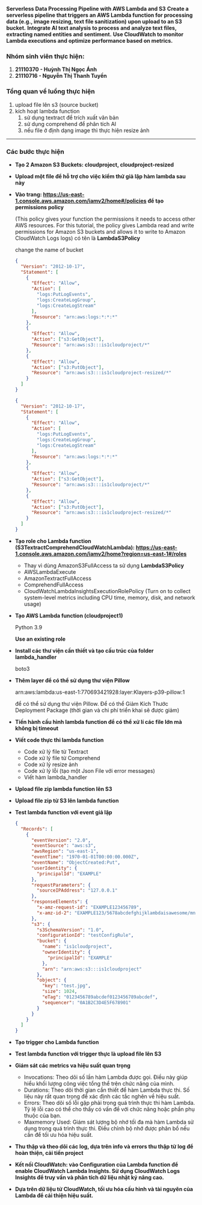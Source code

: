 **Serverless Data Processing Pipeline with AWS Lambda and S3**
**Create a serverless pipeline that triggers an AWS Lambda function for processing data (e.g., image resizing, text file sanitization) upon upload to an S3 bucket.**
**Integrate AI text analysis to process and analyze text files, extracting named entities and sentiment.**
**Use CloudWatch to monitor Lambda executions and optimize performance based on metrics.**

### Nhóm sinh viên thực hiện:

1. **21110370 - Huỳnh Thị Ngọc Ánh**
2. **21110716 - Nguyễn Thị Thanh Tuyền**

### Tổng quan về luồng thực hiện

1. upload file lên s3 (source bucket)
2. kích hoạt lambda function
    1. sử dụng textract để trích xuất văn bản 
    2. sử dụng comprehend để phân tích AI
    3. nếu file ở định dạng image thì thực hiện resize ảnh

---

### Các bước thực hiện

- **Tạo 2 Amazon S3 Buckets: cloudproject, cloudproject-resized**
    
    
- **Upload một  file để hỗ trợ cho việc kiểm thử giả lập hàm lambda sau này**
- **Vào trang: https://us-east-1.console.aws.amazon.com/iamv2/home#/policies để tạo permissions policy**
    
    (This policy gives your function the permissions it needs to access other AWS resources. For this tutorial, the policy gives Lambda read and write permissions for Amazon S3 buckets and allows it to write to Amazon CloudWatch Logs logs) có tên là **LambdaS3Policy**
    
    change the name of bucket
    
    ```json
    {
      "Version": "2012-10-17",
      "Statement": [
        {
          "Effect": "Allow",
          "Action": [
            "logs:PutLogEvents",
            "logs:CreateLogGroup",
            "logs:CreateLogStream"
          ],
          "Resource": "arn:aws:logs:*:*:*"
        },
        {
          "Effect": "Allow",
          "Action": ["s3:GetObject"],
          "Resource": "arn:aws:s3:::is1cloudproject/*"
        },
        {
          "Effect": "Allow",
          "Action": ["s3:PutObject"],
          "Resource": "arn:aws:s3:::is1cloudproject-resized/*"
        }
      ]
    }
    ```
    
    ```json
    {
      "Version": "2012-10-17",
      "Statement": [
        {
          "Effect": "Allow",
          "Action": [
            "logs:PutLogEvents",
            "logs:CreateLogGroup",
            "logs:CreateLogStream"
          ],
          "Resource": "arn:aws:logs:*:*:*"
        },
        {
          "Effect": "Allow",
          "Action": ["s3:GetObject"],
          "Resource": "arn:aws:s3:::is1cloudproject/*"
        },
        {
          "Effect": "Allow",
          "Action": ["s3:PutObject"],
          "Resource": "arn:aws:s3:::is1cloudproject-resized/*"
        }
      ]
    }
    ```
    
- **Tạo role cho Lambda function (**S3TextractComprehendCloudWatchLambda**): https://us-east-1.console.aws.amazon.com/iamv2/home?region=us-east-1#/roles**
    - Thay vì dùng AmazonS3FullAccess ta sử dụng **LambdaS3Policy**
    - AWSLambdaExecute
    - AmazonTextractFullAccess
    - ComprehendFullAccess
    - CloudWatchLambdaInsightsExecutionRolePolicy (Turn on to collect system-level metrics including CPU time, memory, disk, and network usage)
- **Tạo AWS Lambda function (cloudproject1)**
    
    Python 3.9
    
    **Use an existing role**
    
- **Install các thư viện cần thiết và tạo cấu trúc của folder lambda_handler**
    
    boto3
    
- **Thêm layer để có thể sử dụng thư viện Pillow**
    
    arn:aws:lambda:us-east-1:770693421928:layer:Klayers-p39-pillow:1 
    
    để có thể sử dụng thư viện Pillow. Để có thể Giảm Kích Thước Deployment Package (thời gian và chi phí triển khai sẽ được giảm)
    
- **Tiến hành cấu hình lambda function để có thể xử lí các file lớn mà không bị timeout**
- **Viết code thực thi lambda function**
    - Code xử lý file từ Textract
    - Code xử lý file từ Comprehend
    - Code xử lý resize ảnh
    - Code xử lý lỗi (tạo một Json File với error messages)
    - Viết hàm lambda_handler
- **Upload file zip lambda function lên S3**
- **Upload file zip từ S3 lên lambda function**
- **Test lambda function với event giả lập**
    
    ```json
    {
      "Records": [
        {
          "eventVersion": "2.0",
          "eventSource": "aws:s3",
          "awsRegion": "us-east-1",
          "eventTime": "1970-01-01T00:00:00.000Z",
          "eventName": "ObjectCreated:Put",
          "userIdentity": {
            "principalId": "EXAMPLE"
          },
          "requestParameters": {
            "sourceIPAddress": "127.0.0.1"
          },
          "responseElements": {
            "x-amz-request-id": "EXAMPLE123456789",
            "x-amz-id-2": "EXAMPLE123/5678abcdefghijklambdaisawesome/mnopqrstuvwxyzABCDEFGH"
          },
          "s3": {
            "s3SchemaVersion": "1.0",
            "configurationId": "testConfigRule",
            "bucket": {
              "name": "is1cloudproject",
              "ownerIdentity": {
                "principalId": "EXAMPLE"
              },
              "arn": "arn:aws:s3:::is1cloudproject"
            },
            "object": {
              "key": "test.jpg",
              "size": 1024,
              "eTag": "0123456789abcdef0123456789abcdef",
              "sequencer": "0A1B2C3D4E5F678901"
            }
          }
        }
      ]
    }
    ```
    
- **Tạo trigger cho Lambda function**
    
    
- **Test lambda function với trigger thực là upload file lên S3**
    
    
- **Giám sát các metrics va hiệu suất quan trọng**
    - Invocations: Theo dõi số lần hàm Lambda được gọi. Điều này giúp hiểu khối lượng công việc tổng thể trên chức năng của mình.
    - Durations: Theo dõi thời gian cần thiết để hàm Lambda thực thi. Số liệu này rất quan trọng để xác định các tắc nghẽn về hiệu suất.
    - Errors: Theo dõi số lỗi gặp phải trong quá trình thực thi hàm Lambda. Tỷ lệ lỗi cao có thể cho thấy có vấn đề với chức năng hoặc phần phụ thuộc của bạn.
    - Maxmemory Used: Giám sát lượng bộ nhớ tối đa mà hàm Lambda sử dụng trong quá trình thực thi. Điều chỉnh bộ nhớ được phân bổ nếu cần để tối ưu hóa hiệu suất.
- **Thu thập và theo dõi các log, dựa trên info và errors thu thập từ log để hoàn thiện, cải tiến project**
- **Kết nối CloudWatch: vào Configuration của Lambda function để enable CloudWatch Lambda Insights. Sử dụng CloudWatch Logs Insights để truy vấn và phân tích dữ liệu nhật ký nâng cao.**
- **Dựa trên dữ liệu từ CloudWatch, tối ưu hóa cấu hình và tài nguyên của Lambda để cải thiện hiệu suất.**
